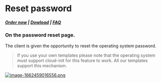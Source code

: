 # Reset password

#####  [Order now](https://puqcloud.com/index.php?rp=/store/whmcs-module-proxmox-kvm) | [Dowload](https://download.puqcloud.com/WHMCS/servers/PUQ_WHMCS-Proxmox-KVM/) | [FAQ](https://faq.puqcloud.com/)

### On the password reset page.

The client is given the opportunity to reset the operating system password.

>If you use your own templates please note that the operating system must support cloud-init for this feature to work. All our templates support this mechanism.

[![image-1662459016556.png](https://doc.puq.info/uploads/images/gallery/2022-09/scaled-1680-/image-1662459016556.png)](https://doc.puq.info/uploads/images/gallery/2022-09/image-1662459016556.png)
